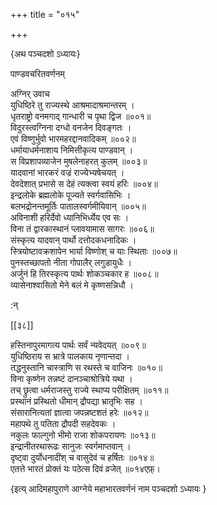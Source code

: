 +++
title = "०१५"

+++

\{अथ पञ्चदशो ऽध्यायः\}

पाण्डवचरितवर्णनम्  
    
अग्निर् उवाच  
युधिष्ठिरे तु राज्यस्थे आश्रमादाश्रमान्तरम् ।  
धृतराष्ट्रो वनमगाद् गान्धारी च पृथा द्विज   ॥००१॥  
विदुरस्त्वग्निना दग्धो वनजेन दिवङ्गतः ।  
एवं विष्णुर्भुवो भारमहरद्दानवादिकम् ॥००२॥  
धर्मायाधर्मनाशाय निमित्तीकृत्य पाण्डवान्   ।  
स विप्रशापव्याजेन मुषलेनाहरत् कुलम् ॥००३॥  
यादवानां भारकरं वज्रं राज्येभ्यषेचयत् ।  
देवदेशात् प्रभासे स देहं त्यक्त्वा स्वयं हरिः ॥००४॥  
इन्द्रलोके ब्रह्मलोके पूज्यते स्वर्गवासिभिः ।  
बलभद्रोनन्तमूर्तिः पातालस्वर्गमीयिवान् ॥००५॥  
अविनाशी हरिर्देवो ध्यानिभिर्ध्येय एव सः ।  
विना तं द्वारकास्थानं प्लावयामास सागरः   ॥००६॥  
संस्कृत्य यादवान् पार्थो दत्तोदकधनादिकः ।  
स्त्रियोष्टावक्रशापेन भार्या विष्णोश् च याः स्थिताः   ॥००७॥  
पुनस्तच्छापतो नीता गोपालैर् लगुडायुधैः ।  
अर्जुनं हि तिरस्कृत्य पार्थः शोकञ्चकार ह ॥००८॥  
व्यासेनाश्वासितो मेने बलं मे कृष्णसन्निधौ ।  
    
:न्  
    
[^१]: मौषलेनेति ख, चिह्नितपुस्तकपाठः  
    
[^२]: स्वर्गमाप्नुयादिति ख, ग, चिह्नितपुस्तकद्वयपाठः  

[[३८]]
    
हस्तिनापुरमागत्य पार्थः सर्वं न्यवेदयत् ॥००९॥  
युधिष्ठिराय स भ्रात्रे पालकाय नृणान्तदा ।  
तद्धनुस्तानि चास्त्राणि स रथस्ते च वाजिनः ॥०१०॥  
विना कृष्णेन तन्नष्टं दानञ्चाश्रोत्रिये यथा   ।  
तच् छ्रुत्वा धर्मराजस्तु राज्ये स्थाप्य परीक्षितम् ॥०११॥  
प्रस्थानं प्रस्थितो धीमान् द्रौपद्या भ्रातृभिः सह   ।  
संसारानित्यतां ज्ञात्वा जपन्नष्टशतं हरेः   ॥०१२॥  
महापथे तु पतिता द्रौपदी सहदेवकः ।  
नकुलः फाल्गुनो भीमो राजा शोकपरायणः ॥०१३॥  
इन्द्रानीतरथारूढः सानुजः स्वर्गमाप्तवान्   ।  
दृष्ट्वा दुर्योधनादींश् च वासुदेवं च हर्षितः   ॥०१४॥  
एतत्ते भारतं प्रोक्तं यः पठेत्स दिवं व्रजेत् ॥०१४एफ़्।

\{इत्य् आदिमहापुराणे आग्नेये महाभारतवर्णनं नाम पञ्चदशो ऽध्यायः  }
    